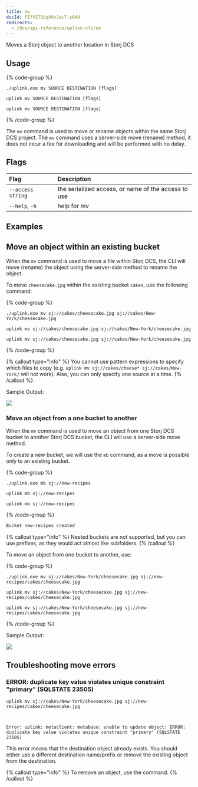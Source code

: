 ```yaml
---
title: mv
docId: PIfV271UghKvJecT-zQ4d
redirects:
  - /dcs/api-reference/uplink-cli/mv
---
```


Moves a Storj object to another location in Storj DCS

## Usage

{% code-group %}

```windows
./uplink.exe mv SOURCE DESTINATION [flags]
```

```linux
uplink mv SOURCE DESTINATION [flags]
```

```macos
uplink mv SOURCE DESTINATION [flags]
```

{% /code-group %}

The `mv` command is used to move or rename objects within the same Storj DCS project. The `mv` command uses a server-side move (rename) method, it does not incur a fee for downloading and will be performed with no delay.

## Flags

| Flag              | Description                                         |
| :---------------- | :-------------------------------------------------- |
| `--access string` | the serialized access, or name of the access to use |
| `--help`, `-h`    | help for mv                                         |

## Examples

## Move an object within an existing bucket

When the `mv` command is used to move a file within Storj DCS, the CLI will move (rename) the object using the server-side method to rename the object.

To move `cheesecake.jpg` within the existing bucket `cakes`, use the following command:

{% code-group %}

```windows
./uplink.exe mv sj://cakes/cheesecake.jpg sj://cakes/New-York/cheesecake.jpg
```

```linux
uplink mv sj://cakes/cheesecake.jpg sj://cakes/New-York/cheesecake.jpg
```

```macos
uplink mv sj://cakes/cheesecake.jpg sj://cakes/New-York/cheesecake.jpg
```

{% /code-group %}

{% callout type="info"  %}
You cannot use pattern expressions to specify which files to copy (e.g. `uplink mv sj://cakes/cheese* sj://cakes/New-York/` will not work). Also, you can only specify one source at a time.
{% /callout %}

Sample Output:

![](https://archbee-image-uploads.s3.amazonaws.com/kv3plx2xmXcUGcVl4Lttj/fn1JZRT4fFBmNXrzIoBNU_output.png)

### Move an object from a one bucket to another

When the `mv` command is used to move an object from one Storj DCS bucket to another Storj DCS bucket, the CLI will use a server-side move method.

To create a new bucket, we will use the `mb` command, as a move is possible only to an existing bucket.

{% code-group %}

```windows
./uplink.exe mb sj://new-recipes
```

```linux
uplink mb sj://new-recipes
```

```macos
uplink mb sj://new-recipes
```

{% /code-group %}

```powershell
Bucket new-recipes created
```

{% callout type="info"  %}
Nested buckets are not supported, but you can use prefixes, as they would act almost like subfolders.
{% /callout %}

To move an object from one bucket to another, use:

{% code-group %}

```windows
./uplink.exe mv sj://cakes/New-York/cheesecake.jpg sj://new-recipes/cakes/cheesecake.jpg
```

```linux
uplink mv sj://cakes/New-York/cheesecake.jpg sj://new-recipes/cakes/cheesecake.jpg
```

```macos
uplink mv sj://cakes/New-York/cheesecake.jpg sj://new-recipes/cakes/cheesecake.jpg
```

{% /code-group %}

Sample Output:

![](https://archbee-image-uploads.s3.amazonaws.com/kv3plx2xmXcUGcVl4Lttj/20_CzBv8l7lU3s83u0GVS_output2.png)

## Troubleshooting move errors

### ERROR: duplicate key value violates unique constraint "primary" (SQLSTATE 23505)

```Text
uplink mv sj://cakes/New-York/cheesecake.jpg sj://new-recipes/cakes/cheesecake.jpg



Error: uplink: metaclient: metabase: unable to update object: ERROR: duplicate key value violates unique constraint "primary" (SQLSTATE 23505)
```

This error means that the destination object already exists. You should either use a different destination name/prefix or remove the existing object from the destination.

{% callout type="info"  %}
To remove an object, use the [](docId:eavv_906IH-39ylIXq30d) command.
{% /callout %}

